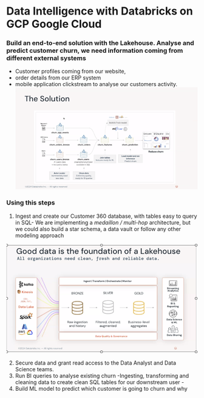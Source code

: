 # Data Intelligence with Databricks on GCP Google Cloud

### Build an end-to-end solution with the Lakehouse. Analyse and predict customer churn, we need information coming from different external systems
- Customer profiles coming from our website,
-  order details from our ERP system
-  mobile application clickstream to analyse our customers activity.
![The solution](solution.png)



### Using this steps
1. Ingest and create our Customer 360 database, with tables easy to query in SQL- We are implementing a *medaillon / multi-hop* architecture, but we could also build a star schema, a data vault or follow any other modeling approach

![Medallion](Medallion.png)

2. Secure data and grant read access to the Data Analyst and Data Science teams.
3. Run BI queries to analyse existing churn -Ingesting, transforming and cleaning data to create clean SQL tables for our downstream user -
4. Build ML model to predict which customer is going to churn and why
